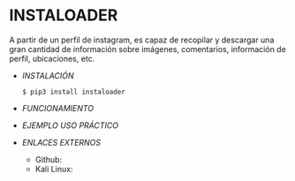 # **INSTALOADER**

A partir de un perfil de instagram, es capaz de recopilar y descargar una gran cantidad de información sobre imágenes, comentarios, información de perfil, ubicaciones, etc.

- *INSTALACIÓN*

      $ pip3 install instaloader

- *FUNCIONAMIENTO*




- *EJEMPLO USO PRÁCTICO*



- *ENLACES EXTERNOS*

  - Github:
  - Kali Linux:
